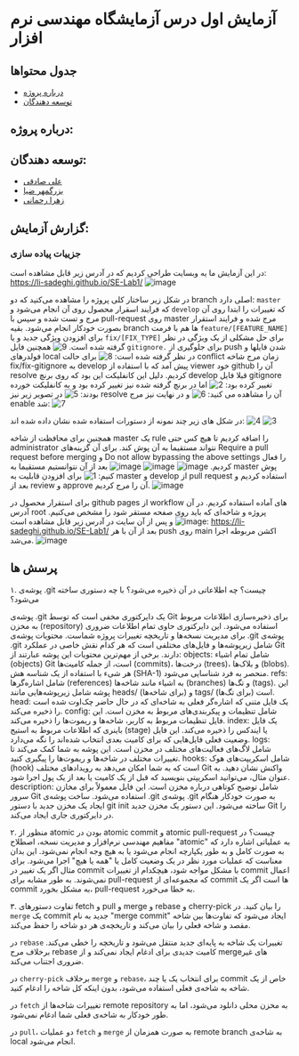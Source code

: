 # آزمایش اول درس آزمایشگاه مهندسی نرم افزار

## جدول محتواها
- [درباره پروژه](#About)
- [توسعه دهندگان](#Developers)

## درباره پروژه:

## توسعه دهندگان:
- [علی صادقی](a.sadeghiali@yahoo.com)
- [بزرگمهر ضیا](bozorgmehr1381@gmail.com)
- [زهرا رحمانی](Zahra.rahmaniez@gmail.com)

## گزارش آزمایش:
  
### جزییات پیاده سازی
در این آزمایش ما یه وبسایت طراحی کردیم که در آدرس زیر قابل مشاهده است:
https://li-sadeghi.github.io/SE-Lab1/
![image](https://github.com/li-sadeghi/SE-Lab1/assets/79265024/5193aedb-2394-4f6c-a9d7-0419fa4d8070)

در شکل زیر ساختار کلی پروژه را مشاهده می‌کنید که دو branch اصلی دارد: `master` که فرایند اسقرار محصول روی آن انجام می‌شود و `develop` که تغییرات را ابتدا روی آن مرج و تست شده و سپس با pull-request روی master مرج شده و فرایند استقرار بصورت خودکار انجام می‌شود. بقیه branch ها هم با فرمت `feature/[FEATURE_NAME]` برای افزودن ویژگی جدید و یا `fix/[FIX_TYPE]` برای حل مشکلی از یک ویژگی در نظر گرفته شده است.
![9](https://github.com/li-sadeghi/SE-Lab1/assets/79265024/80b8ee7b-7d32-4a15-9536-0dd260cb0fcc)
همچنین فایل `gitignore.` برای جلوگیری از push شدن فایلها و فولدرهای local در نظر گرفته شده است:
![8](https://github.com/li-sadeghi/SE-Lab1/assets/79265024/3ee1c83d-54bf-4fb4-9bbc-42af9bb1576b)
برای حالت conflict زمان مرج شاخه fix/fix-gitignore به develop پیش آمد که با استفاده از viewer خود github آن را resolve کردیم. دلیل این کانفلیکت این بود که روی برنچ develop قبلا فایل gitignore تغییر کرده بود:
![2](https://github.com/li-sadeghi/SE-Lab1/assets/79265024/0287cf08-1fb4-4dde-ae20-bc92b8690645)
اما در برنچ گرفته شده نیز تغییر کرده بود و به کانفلیکت خورده بودند:
![5](https://github.com/li-sadeghi/SE-Lab1/assets/79265024/38626c0b-affc-40ac-8345-9ac3598a30b6)
در تصویر زیر نیز resolve آن را مشاهده می کنید:
![6](https://github.com/li-sadeghi/SE-Lab1/assets/79265024/ed10d65e-dfd6-4de8-88ff-4452f6cca4c4)
و در نهایت نیز مرج enable شد:
![7](https://github.com/li-sadeghi/SE-Lab1/assets/79265024/4f04936b-0681-4920-ae7a-d8ec35ca05c5)

در شکل های زیر چند نمونه از دستورات استفاده شده نشان داده شده اند:
![4](https://github.com/li-sadeghi/SE-Lab1/assets/79265024/0c67a06b-03e0-4afb-9137-0c7466be35d0)
![3](https://github.com/li-sadeghi/SE-Lab1/assets/79265024/0e29e743-10f2-4cc4-aa60-beff61270c8c)

همچنین برای محافظت از شاخه master یک rule را اضافه کردیم تا هیچ کس حتی administrator نتواند مستقیما به آن پوش کند. برای آن گزینه‌های Require a pull request before merging و Do not allow bypassing the above settings را فعال کردیم.
![image](https://github.com/li-sadeghi/SE-Lab1/assets/79265024/c022a974-6c18-4c60-8494-6bdf108f2e79)
![image](https://github.com/li-sadeghi/SE-Lab1/assets/79265024/498b1223-fccd-4b44-8606-c743401e0d91)
![image](https://github.com/li-sadeghi/SE-Lab1/assets/79265024/4be44ac2-3bd7-41e4-8d65-974425c4323a)
بعد از آن نتوانستیم مستقیما به master پوش کنیم:
![1](https://github.com/li-sadeghi/SE-Lab1/assets/79265024/8f5dbb39-4a02-4159-b790-d388cab87536)
برای افزودن قابلیت به master و develop از pull request استفاده کردیم و بعد از review و approve آن را مرج کردیم.
![image](https://github.com/li-sadeghi/SE-Lab1/assets/79265024/00306a78-b2be-4e96-9f5e-9d760602ebdb)

برای استقرار محصول در github pages از workflow های آماده استفاده کردیم. در آن آدرس root پروژه و شاخه‌ای که باید روی صفحه مستقر شود را مشخص می‌کنیم.
![image](https://github.com/li-sadeghi/SE-Lab1/assets/79265024/8f2e435b-2bab-40b2-8e8f-b5cc3705ced2)
و پس از آن سایت در آدرس زیر قابل مشاهده است:
https://li-sadeghi.github.io/SE-Lab1/
بعد از آن با هر push روی main اکشن مربوطه اجرا می‌شد.
![image](https://github.com/li-sadeghi/SE-Lab1/assets/79265024/9bb1297e-9c7f-48b0-8853-ddf6880776d5)


## پرسش ها
۱. پوشه‌ی .git چیست؟ چه اطلاعاتی در آن ذخیره می‌شود؟ با چه دستوری ساخته می‌شود؟

پوشه‌ی .git یک دایرکتوری مخفی است که توسط Git برای ذخیره‌سازی اطلاعات مربوط به مخزن (repository) استفاده می‌شود. این دایرکتوری حاوی تمام اطلاعات ضروری برای مدیریت نسخه‌ها و تاریخچه تغییرات پروژه شماست.
محتویات پوشه‌ی .git
پوشه‌ی .git شامل زیرپوشه‌ها و فایل‌های مختلفی است که هر کدام نقش خاصی در عملکرد Git دارند. برخی از مهم‌ترین محتویات این پوشه عبارتند از:
objects: شامل تمام اشیاء (objects) Git است، از جمله کامیت‌ها (commits)، درخت‌ها (trees)، و بلاک‌ها (blobs). هر شیء با استفاده از یک شناسه هش (SHA-1) منحصر به فرد شناسایی می‌شود.
refs: شامل اشاره‌گرها (references) به اشیاء مانند شاخه‌ها (branches) و تگ‌ها (tags). این پوشه شامل زیرپوشه‌هایی مانند heads/ (برای شاخه‌ها) و tags/ (برای تگ‌ها) است.
head: یک فایل متنی که اشاره‌گر فعلی به شاخه‌ای که در حال حاضر چک‌اوت شده است را ذخیره می‌کند.
config: شامل تنظیمات و پیکربندی‌های مربوط به مخزن است. این فایل تنظیمات مربوط به کاربر، شاخه‌ها و ریموت‌ها را ذخیره می‌کند.
index: یک فایل باینری که اطلاعات مربوط به استیج (stage) یا ایندکس را ذخیره می‌کند. این فایل وضعیت فعلی فایل‌هایی که برای کامیت بعدی انتخاب شده‌اند را نگه می‌دارد.
logs: شامل لاگ‌های فعالیت‌های مختلف در مخزن است. این پوشه به شما کمک می‌کند تا تغییرات مختلف در شاخه‌ها و ریموت‌ها را پیگیری کنید.
hooks: شامل اسکریپت‌های هوک (hook) است که به شما امکان می‌دهد به رویدادهای مختلف Git واکنش نشان دهید. به عنوان مثال، می‌توانید اسکریپتی بنویسید که قبل از یک کامیت یا بعد از یک پول اجرا شود.
description: شامل توضیح کوتاهی درباره مخزن است. این فایل معمولاً برای مخازن سرور Git استفاده می‌شود.
ساخت پوشه‌ی .git
پوشه‌ی .git به صورت خودکار هنگام ایجاد یک مخزن جدید با دستور git init ساخته می‌شود. این دستور یک مخزن جدید Git را در دایرکتوری جاری ایجاد می‌کند.


۲. منظور از atomic بودن در atomic commit و atomic pull-request چیست؟
در مفاهیم مهندسی نرم‌افزار و مدیریت نسخه، اصطلاح "atomic" به عملیاتی اشاره دارد که به صورت کامل و به طور یکپارچه انجام می‌شود یا به هیچ وجه انجام نمی‌شود. این بدان معناست که عملیات مورد نظر در یک وضعیت کامل یا "همه یا هیچ" اجرا می‌شود. برای مثال اگر یک تغییر در commit با مشکل مواجه شود، هیچکدام از تغییرات commit اعمال نمی‌شوند. به طور مشابه برای pull-request که مجموعه‌ای از commit ها است اگر یک commit به مشکل بخورد، pull-request به خطا می‌خورد.


۳. تفاوت دستورهای fetch و pull و merge و rebase و cherry-pick را بیان کنید.
در `merge` یک commit جدید به نام "merge commit" ایجاد می‌شود که تفاوت‌ها بین شاخه مقصد و شاخه فعلی را بیان می‌کند و تاریخچه‌ی هر دو شاخه را حفظ می‌کند.

در `rebase` تغییرات یک شاخه به پایه‌ای جدید منتقل می‌شود و تاریخچه را خطی می‌کند. برخلاف مرج rebase  کامیت جدیدی برای ادغام ایجاد نمی‌کند و از merge‌های غیر ضروری اجتناب می‌کند.

در `cherry-pick` برخلاف `merge` و `rebase`، برای انتخاب یک یا چند commit خاص از یک شاخه به شاخه‌ی فعلی استفاده می‌شود، بدون اینکه کل شاخه را ادغام کنید.

در `fetch` تغییرات شاخه‌ها از remote repository به مخزن محلی دانلود می‌شود، اما به طور خودکار به شاخه‌ی فعلی شما ادغام نمی‌شود.

در `pull`، دو عملیات `fetch` و `merge` به صورت همزمان از remote branch به شاخه‌ی local انجام می‌شود.












